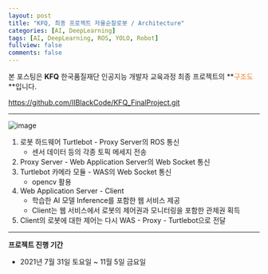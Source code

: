 ```yaml
---
layout: post
title: "KFQ, 최종 프로젝트 자율순찰로봇 / Architecture"
categories: [AI, DeepLearning]
tags: [AI, DeepLearning, ROS, YOLO, Robot]
fullview: false
comments: false
---
```


본 포스팅은 **KFQ** 한국품질재단 인공지능 개발자 교육과정 최종 프로젝트의 **<span style="color:#F58224">구조도</span>**입니다.

<https://github.com/IIBlackCode/KFQ_FinalProject.git>

---

![image](https://user-images.githubusercontent.com/84369912/144196842-5f6b82fb-a1b9-4a63-99da-a4d424a81ac3.png)

1. 로봇 하드웨어 Turtlebot - Proxy Server의 ROS 통신
    - 센서 데이터 등의 각종 토픽 메세지 전송
2. Proxy Server - Web Application Server의 Web Socket 통신
3. Turtlebot 카메라 모듈 - WAS의 Web Socket 통신
    - opencv 활용
3. Web Application Server - Client
    - 학습한 AI 모델 Inference를 포함한 웹 서비스 제공
    - Client는 웹 서비스에서 로봇의 제어권과 모니터링을 포함한 관제권 획득
4. Client의 로봇에 대한 제어는 다시 WAS - Proxy - Turtlebot으로 전달

---

**프로젝트 진행 기간**
- 2021년 7월 31일 토요일 ~ 11월 5일 금요일